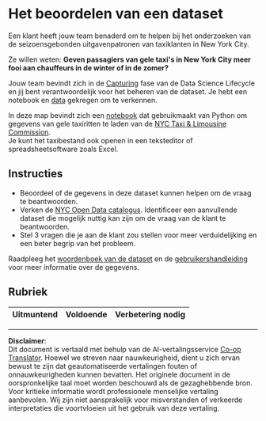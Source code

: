 <!--
CO_OP_TRANSLATOR_METADATA:
{
  "original_hash": "564445c39ad29a491abcb9356fc4d47d",
  "translation_date": "2025-08-28T15:25:39+00:00",
  "source_file": "4-Data-Science-Lifecycle/14-Introduction/assignment.md",
  "language_code": "nl"
}
-->
# Het beoordelen van een dataset

Een klant heeft jouw team benaderd om te helpen bij het onderzoeken van de seizoensgebonden uitgavenpatronen van taxiklanten in New York City.

Ze willen weten: **Geven passagiers van gele taxi's in New York City meer fooi aan chauffeurs in de winter of in de zomer?**

Jouw team bevindt zich in de [Capturing](Readme.md#Capturing) fase van de Data Science Lifecycle en jij bent verantwoordelijk voor het beheren van de dataset. Je hebt een notebook en [data](../../../../data/taxi.csv) gekregen om te verkennen.

In deze map bevindt zich een [notebook](notebook.ipynb) dat gebruikmaakt van Python om gegevens van gele taxiritten te laden van de [NYC Taxi & Limousine Commission](https://docs.microsoft.com/en-us/azure/open-datasets/dataset-taxi-yellow?tabs=azureml-opendatasets).  
Je kunt het taxibestand ook openen in een teksteditor of spreadsheetsoftware zoals Excel.

## Instructies

- Beoordeel of de gegevens in deze dataset kunnen helpen om de vraag te beantwoorden.
- Verken de [NYC Open Data catalogus](https://data.cityofnewyork.us/browse?sortBy=most_accessed&utf8=%E2%9C%93). Identificeer een aanvullende dataset die mogelijk nuttig kan zijn om de vraag van de klant te beantwoorden.
- Stel 3 vragen die je aan de klant zou stellen voor meer verduidelijking en een beter begrip van het probleem.

Raadpleeg het [woordenboek van de dataset](https://www1.nyc.gov/assets/tlc/downloads/pdf/data_dictionary_trip_records_yellow.pdf) en de [gebruikershandleiding](https://www1.nyc.gov/assets/tlc/downloads/pdf/trip_record_user_guide.pdf) voor meer informatie over de gegevens.

## Rubriek

Uitmuntend | Voldoende | Verbetering nodig  
--- | --- | ---  

---

**Disclaimer**:  
Dit document is vertaald met behulp van de AI-vertalingsservice [Co-op Translator](https://github.com/Azure/co-op-translator). Hoewel we streven naar nauwkeurigheid, dient u zich ervan bewust te zijn dat geautomatiseerde vertalingen fouten of onnauwkeurigheden kunnen bevatten. Het originele document in de oorspronkelijke taal moet worden beschouwd als de gezaghebbende bron. Voor kritieke informatie wordt professionele menselijke vertaling aanbevolen. Wij zijn niet aansprakelijk voor misverstanden of verkeerde interpretaties die voortvloeien uit het gebruik van deze vertaling.